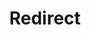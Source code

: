 ﻿---
layout: src/layouts/Redirect.astro
title: Redirect
redirect: /docs/octopus-rest-api/cli/octopus-worker-pool-dynamic
pubDate:  2023-01-01
navSearch: false
navSitemap: false
navMenu: false
---
